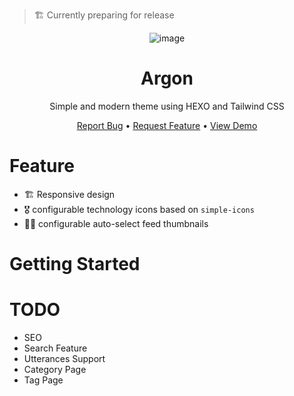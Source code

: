 > 🏗️ Currently preparing for release

<div align="center">

![image](https://github.com/argon1025/hexo-theme-argon/assets/55491354/943cf413-3be5-4729-a885-25754c05080c)

# Argon
Simple and modern theme using HEXO and Tailwind CSS

[Report Bug](https://github.com/argon1025/hexo-theme-argon/issues) • [Request Feature](https://github.com/argon1025/hexo-theme-argon/issues) • [View Demo](https://argon1025.github.io)

</div>

# Feature
- 🏗️ Responsive design
- 🎖️ configurable technology icons based on `simple-icons`
- 🧙‍♀️ configurable auto-select feed thumbnails

# Getting Started

# TODO
- SEO
- Search Feature
- Utterances Support
- Category Page
- Tag Page
